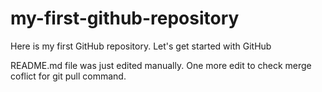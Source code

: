 # my-first-github-repository
Here is my first GitHub repository. Let's get started with GitHub


README.md file was just edited manually. One more edit to check merge coflict for git pull command.
